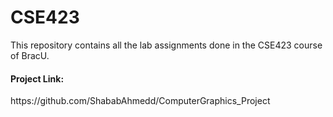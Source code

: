 # CSE423
This repository contains all the lab assignments done in the CSE423 course of BracU.

<h4>Project Link:</h4>
https://github.com/ShababAhmedd/ComputerGraphics_Project
